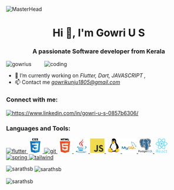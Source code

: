 ![MasterHead](https://i.pinimg.com/originals/7e/b2/49/7eb249f2fd2e58e9ad6dd60ef892971b.gif)
<h1 align="center">Hi 👋, I'm Gowri U S</h1>
<h3 align="center">A passionate Software developer from Kerala</h3>
<img align="right" alt="coding" width="400" src="https://blog.imarticus.org/wp-content/uploads/2021/12/gew.gif"></img>

<p align="left"> <img src="https://komarev.com/ghpvc/?username=Gowri-US&label=Profile%20views&color=0e75b6&style=flat" alt="gowrius" /> </p>

- 🔭 I’m currently working on *Flutter, Dart, JAVASCRIPT ,*
- 📫 Contact me *gowrikunju1805@gmail.com*

<h3 align="left">Connect with me:</h3>
<p align="left">
<a href="https://www.linkedin.com/in/gowri-u-s-0857b6306/" target="blank"><img align="center" src="https://raw.githubusercontent.com/rahuldkjain/github-profile-readme-generator/master/src/images/icons/Social/linked-in-alt.svg" alt="https://www.linkedin.com/in/gowri-u-s-0857b6306/" height="30" width="40" /></a>
</p>

<h3 align="left">Languages and Tools:</h3>
<p align="left"> <a href="https://flutter.dev/" target="_blank" rel="noreferrer"> <img src="http://pixelwibes.com/public/front/images/service/flutter-logo.png" alt="flutter" width="40" height="40"/> </a>
  <a href="https://www.w3schools.com/css/" target="_blank" rel="noreferrer"> <img src="https://raw.githubusercontent.com/devicons/devicon/master/icons/css3/css3-original-wordmark.svg" alt="css3" width="40" height="40"/> </a> <a href="https://git-scm.com/" target="_blank" rel="noreferrer"> <img src="https://www.vectorlogo.zone/logos/git-scm/git-scm-icon.svg" alt="git" width="40" height="40"/> </a> <a href="https://www.w3.org/html/" target="_blank" rel="noreferrer"> <img src="https://raw.githubusercontent.com/devicons/devicon/master/icons/html5/html5-original-wordmark.svg" alt="html5" width="40" height="40"/> </a> <a href="https://www.java.com" target="_blank" rel="noreferrer"> <img src="https://raw.githubusercontent.com/devicons/devicon/master/icons/java/java-original.svg" alt="java" width="40" height="40"/> </a> <a href="https://developer.mozilla.org/en-US/docs/Web/JavaScript" target="_blank" rel="noreferrer"> <img src="https://raw.githubusercontent.com/devicons/devicon/master/icons/javascript/javascript-original.svg" alt="javascript" width="40" height="40"/> </a> <a href="https://www.linux.org/" target="_blank" rel="noreferrer"> <img src="https://raw.githubusercontent.com/devicons/devicon/master/icons/linux/linux-original.svg" alt="linux" width="40" height="40"/> </a> <a href="https://www.mysql.com/" target="_blank" rel="noreferrer"> <img src="https://raw.githubusercontent.com/devicons/devicon/master/icons/mysql/mysql-original-wordmark.svg" alt="mysql" width="40" height="40"/> </a> <a href="https://www.postgresql.org" target="_blank" rel="noreferrer"> <img src="https://raw.githubusercontent.com/devicons/devicon/master/icons/postgresql/postgresql-original-wordmark.svg" alt="postgresql" width="40" height="40"/> </a> <a href="https://reactjs.org/" target="_blank" rel="noreferrer"> <img src="https://raw.githubusercontent.com/devicons/devicon/master/icons/react/react-original-wordmark.svg" alt="react" width="40" height="40"/> </a> <a href="https://spring.io/" target="_blank" rel="noreferrer"> <img src="https://www.vectorlogo.zone/logos/springio/springio-icon.svg" alt="spring" width="40" height="40"/> </a> <a href="https://tailwindcss.com/" target="_blank" rel="noreferrer"> <img src="https://www.vectorlogo.zone/logos/tailwindcss/tailwindcss-icon.svg" alt="tailwind" width="40" height="40"/> </a> </p>

<p><img align="left" src="https://github-readme-stats.vercel.app/api/top-langs?username=sarathsb&show_icons=true&locale=en&layout=compact" alt="sarathsb" /></p>

<p>&nbsp;<img align="center" src="https://github-readme-stats.vercel.app/api?username=sarathsb&show_icons=true&locale=en" alt="sarathsb" /></p>

<p><img align="center" src="https://github-readme-streak-stats.herokuapp.com/?user=sarathsb&" alt="sarathsb" /></p>
